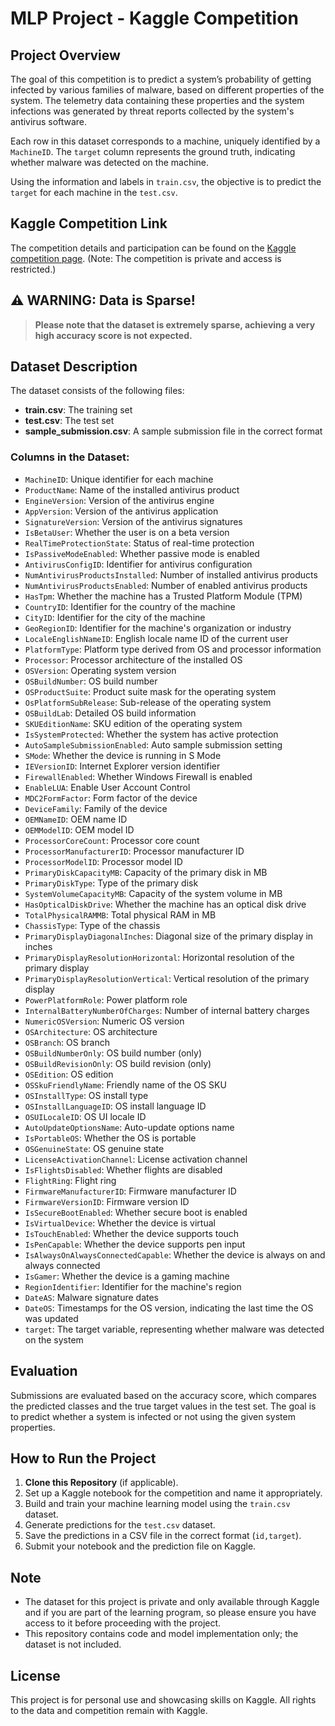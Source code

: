 # MLP Project - Kaggle Competition

## Project Overview

The goal of this competition is to predict a system’s probability of getting infected by various families of malware, based on different properties of the system. The telemetry data containing these properties and the system infections was generated by threat reports collected by the system's antivirus software.

Each row in this dataset corresponds to a machine, uniquely identified by a `MachineID`. The `target` column represents the ground truth, indicating whether malware was detected on the machine.

Using the information and labels in `train.csv`, the objective is to predict the `target` for each machine in the `test.csv`.

## Kaggle Competition Link

The competition details and participation can be found on the [Kaggle competition page](https://www.kaggle.com/competitions/System-Threat-Forecaster). (Note: The competition is private and access is restricted.)

## **⚠️ WARNING: Data is Sparse!**
> **Please note that the dataset is extremely sparse, achieving a very high accuracy score is not expected.**

## Dataset Description

The dataset consists of the following files:

- **train.csv**: The training set
- **test.csv**: The test set
- **sample_submission.csv**: A sample submission file in the correct format

### Columns in the Dataset:
- `MachineID`: Unique identifier for each machine
- `ProductName`: Name of the installed antivirus product
- `EngineVersion`: Version of the antivirus engine
- `AppVersion`: Version of the antivirus application
- `SignatureVersion`: Version of the antivirus signatures
- `IsBetaUser`: Whether the user is on a beta version
- `RealTimeProtectionState`: Status of real-time protection
- `IsPassiveModeEnabled`: Whether passive mode is enabled
- `AntivirusConfigID`: Identifier for antivirus configuration
- `NumAntivirusProductsInstalled`: Number of installed antivirus products
- `NumAntivirusProductsEnabled`: Number of enabled antivirus products
- `HasTpm`: Whether the machine has a Trusted Platform Module (TPM)
- `CountryID`: Identifier for the country of the machine
- `CityID`: Identifier for the city of the machine
- `GeoRegionID`: Identifier for the machine's organization or industry
- `LocaleEnglishNameID`: English locale name ID of the current user
- `PlatformType`: Platform type derived from OS and processor information
- `Processor`: Processor architecture of the installed OS
- `OSVersion`: Operating system version
- `OSBuildNumber`: OS build number
- `OSProductSuite`: Product suite mask for the operating system
- `OsPlatformSubRelease`: Sub-release of the operating system
- `OSBuildLab`: Detailed OS build information
- `SKUEditionName`: SKU edition of the operating system
- `IsSystemProtected`: Whether the system has active protection
- `AutoSampleSubmissionEnabled`: Auto sample submission setting
- `SMode`: Whether the device is running in S Mode
- `IEVersionID`: Internet Explorer version identifier
- `FirewallEnabled`: Whether Windows Firewall is enabled
- `EnableLUA`: Enable User Account Control
- `MDC2FormFactor`: Form factor of the device
- `DeviceFamily`: Family of the device
- `OEMNameID`: OEM name ID
- `OEMModelID`: OEM model ID
- `ProcessorCoreCount`: Processor core count
- `ProcessorManufacturerID`: Processor manufacturer ID
- `ProcessorModelID`: Processor model ID
- `PrimaryDiskCapacityMB`: Capacity of the primary disk in MB
- `PrimaryDiskType`: Type of the primary disk
- `SystemVolumeCapacityMB`: Capacity of the system volume in MB
- `HasOpticalDiskDrive`: Whether the machine has an optical disk drive
- `TotalPhysicalRAMMB`: Total physical RAM in MB
- `ChassisType`: Type of the chassis
- `PrimaryDisplayDiagonalInches`: Diagonal size of the primary display in inches
- `PrimaryDisplayResolutionHorizontal`: Horizontal resolution of the primary display
- `PrimaryDisplayResolutionVertical`: Vertical resolution of the primary display
- `PowerPlatformRole`: Power platform role
- `InternalBatteryNumberOfCharges`: Number of internal battery charges
- `NumericOSVersion`: Numeric OS version
- `OSArchitecture`: OS architecture
- `OSBranch`: OS branch
- `OSBuildNumberOnly`: OS build number (only)
- `OSBuildRevisionOnly`: OS build revision (only)
- `OSEdition`: OS edition
- `OSSkuFriendlyName`: Friendly name of the OS SKU
- `OSInstallType`: OS install type
- `OSInstallLanguageID`: OS install language ID
- `OSUILocaleID`: OS UI locale ID
- `AutoUpdateOptionsName`: Auto-update options name
- `IsPortableOS`: Whether the OS is portable
- `OSGenuineState`: OS genuine state
- `LicenseActivationChannel`: License activation channel
- `IsFlightsDisabled`: Whether flights are disabled
- `FlightRing`: Flight ring
- `FirmwareManufacturerID`: Firmware manufacturer ID
- `FirmwareVersionID`: Firmware version ID
- `IsSecureBootEnabled`: Whether secure boot is enabled
- `IsVirtualDevice`: Whether the device is virtual
- `IsTouchEnabled`: Whether the device supports touch
- `IsPenCapable`: Whether the device supports pen input
- `IsAlwaysOnAlwaysConnectedCapable`: Whether the device is always on and always connected
- `IsGamer`: Whether the device is a gaming machine
- `RegionIdentifier`: Identifier for the machine's region
- `DateAS`: Malware signature dates
- `DateOS`: Timestamps for the OS version, indicating the last time the OS was updated
- `target`: The target variable, representing whether malware was detected on the system

## Evaluation

Submissions are evaluated based on the accuracy score, which compares the predicted classes and the true target values in the test set. The goal is to predict whether a system is infected or not using the given system properties.

## How to Run the Project

1. **Clone this Repository** (if applicable).
2. Set up a Kaggle notebook for the competition and name it appropriately.
3. Build and train your machine learning model using the `train.csv` dataset.
4. Generate predictions for the `test.csv` dataset.
5. Save the predictions in a CSV file in the correct format (`id,target`).
6. Submit your notebook and the prediction file on Kaggle.

## Note

- The dataset for this project is private and only available through Kaggle and if you are part of the learning program, so please ensure you have access to it before proceeding with the project.
- This repository contains code and model implementation only; the dataset is not included.

## License

This project is for personal use and showcasing skills on Kaggle. All rights to the data and competition remain with Kaggle.
